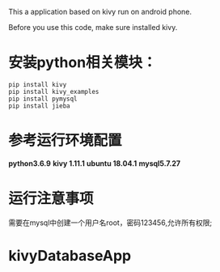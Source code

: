 This a application based on kivy run on android phone.

Before you use this code, make sure installed kivy.
# 安装python相关模块：
```
pip install kivy
pip install kivy_examples
pip install pymysql
pip install jieba
```
# 参考运行环境配置
**python3.6.9**
**kivy 1.11.1**
**ubuntu 18.04.1**
**mysql5.7.27**
# 运行注意事项
需要在mysql中创建一个用户名root，密码123456,允许所有权限;
# kivyDatabaseApp
